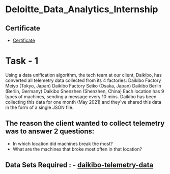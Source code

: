 # Deloitte_Data_Analytics_Internship
## Certificate
- <a href="https://github.com/SandeshReddyGS/Deloitte_Data_Analytics_Internship/blob/main/Deloitte%20Analysis%20Dashboard.png">Certificate</a>
# Task - 1
Using a data unification algorithm, the tech team at our client, Daikibo, has converted all telemetry data collected from its 4 factories:
Daikibo Factory Meiyo (Tokyo, Japan)
Daikibo Factory Seiko (Osaka, Japan)
Daikibo Berlin (Berlin, Germany)
Daikibo Shenzhen (Shenzhen, China)
Each location has 9 types of machines, sending a message every 10 mins. Daikibo has been collecting this data for one month (May 2021) and they've shared this data in the form of a single JSON file.
## The reason the client wanted to collect telemetry was to answer 2 questions:
* In which location did machines break the most?
* What are the machines that broke most often in that location?
## Data Sets Required : - <a href="https://github.com/SandeshReddyGS/Deloitte_Data_Analytics_Internship/blob/main/daikibo-telemetry-data.zip">daikibo-telemetry-data</a>
